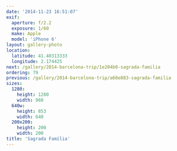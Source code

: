 ```yaml
---
date: '2014-11-23 16:51:07'
exif:
  aperture: f/2.2
  exposure: 1/60
  make: Apple
  model: 'iPhone 6'
layout: gallery-photo
location:
  latitude: 41.40313333
  longitude: 2.174425
next: /gallery/2014-barcelona-trip/1e204b0-sagrada-familia
ordering: 79
previous: /gallery/2014-barcelona-trip/a68e883-sagrada-familia
sizes:
  1280:
    height: 1280
    width: 960
  640w:
    height: 853
    width: 640
  200x200:
    height: 200
    width: 200
title: 'Sagrada Família'
---
```

